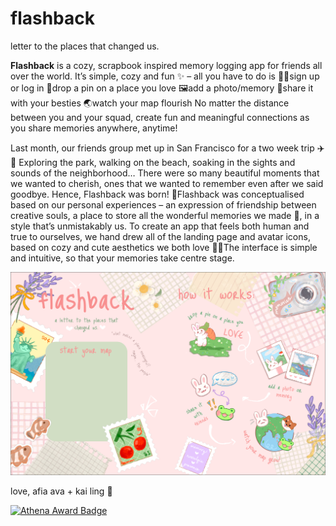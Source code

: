 # flashback
letter to the places that changed us.

**Flashback** is a cozy, scrapbook inspired memory logging app for friends all over the world. 
It’s simple, cozy and fun ✨ – all you have to do is
👩‍💻sign up or log in
📍drop a pin on a place you love
🖼️add a photo/memory
💌share it with your besties
🌏watch your map flourish
No matter the distance between you and your squad, create fun and meaningful connections as you share memories anywhere, anytime! 

Last month, our friends group met up in San Francisco for a two week trip ✈️🌉 Exploring the park, walking on the beach, soaking in the sights and sounds of the neighborhood… There were so many beautiful moments that we wanted to cherish, ones that we wanted to remember even after we said goodbye. Hence, Flashback was born!  🎇Flashback was conceptualised based on our personal experiences – an expression of friendship between creative souls, a place to store all the wonderful memories we made 💌, in a style that’s unmistakably us.
To create an app that feels both human and true to ourselves, we hand drew all of the landing page and avatar icons, based on cozy and cute aesthetics we both love 🌷💖The interface is simple and intuitive, so that your memories take centre stage. 

![Flashback Landing page](landing.png)

love, 
afia ava + kai ling 💌

[![Athena Award Badge](https://img.shields.io/endpoint?url=https%3A%2F%2Faward.athena.hackclub.com%2Fapi%2Fbadge)](https://award.athena.hackclub.com?utm_source=readme)
